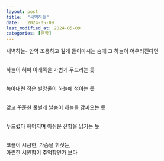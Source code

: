 ```yaml
---
layout: post
title:  "새벽하늘"
date:   2024-05-09
last_modified_at: 2024-05-09
categories: [문학]
---
```


새벽하늘- 만약 조용하고 깊게 들이마시는 숨에 그 하늘이 어우러진다면 <br><br>

하늘이 허파 아래쪽을 가볍게 두드리는 듯<br><br>

녹아내린 작은 별망울이 하늘에 섞이는 듯<br><br>

얇고 꾸준한 풀벌레 날숨이 하늘을 감싸오는 듯<br><br>

두드렸다 헤어지며 아쉬운 잔향을 남기는 듯<br><br>

코끝이 시큼한, 가슴을 휘젓는,<br>
아련한 시원함이 추억향인가 보다<br><br>